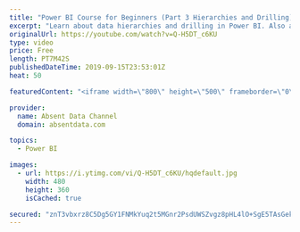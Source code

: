```yaml
---
title: "Power BI Course for Beginners (Part 3 Hierarchies and Drilling)"
excerpt: "Learn about data hierarchies and drilling in Power BI. Also answer the 2nd homework question."
originalUrl: https://youtube.com/watch?v=Q-H5DT_c6KU
type: video
price: Free
length: PT7M42S
publishedDateTime: 2019-09-15T23:53:01Z
heat: 50

featuredContent: "<iframe width=\"800\" height=\"500\" frameborder=\"0\" src=\"https://www.youtube.com/embed/Q-H5DT_c6KU\" allow=\"accelerometer; autoplay; encrypted-media; gyroscope; picture-in-picture\" allowfullscreen></iframe>"

provider:
  name: Absent Data Channel
  domain: absentdata.com

topics:
  - Power BI

images:
  - url: https://i.ytimg.com/vi/Q-H5DT_c6KU/hqdefault.jpg
    width: 480
    height: 360
    isCached: true

secured: "znT3vbxrz8C5Dg5GY1FNMkYuq2t5MGnr2PsdUWSZvgz8pHL4lO+SgE5TAsGeklw30dQwwHjz64x6ZpD55enOKgNI6j6Yca/MMoMeGyBPL1FgarT5bw1kzj4kaDoXi0a5+2Mkal3T9G31T0poWP25fRFkn08qn2sWA/098fCWpOv1S67HvuDNJv3fS7NEurirFKOjcXigW85uRzXnHI+AS08uk2lQ3FhrIhDKfI/Ea+d2z2KTBCsJjsgwFN2+bPbDMmhVzl2FMPoZYMirfIxXB2H06vEG2/xVYyQkRmM8cbBYV2w3q8KWxA45CGSVeTrLGATaxYDyWrcGN1EY8y7dYFZReecOBco4DubVx58QsC7UP/7J7C8TXY8zVhOrfw9YdfwP8qoxSZeR5d5gjCj91IDwhoGCijXU6W6nwzr9Pi0=;h8LP2sRkc6EAeR2IzmNkMA=="
---
```


